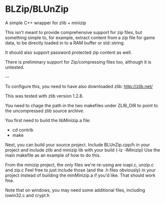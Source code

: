 BLZip/BLUnZip
=============

A simple C++ wrapper for zlib + minizip

This isn't meant to provide comprehensive support for zip files, 
but something simple to, for example, extract content from a zip file 
for game data, to be directly loaded in to a RAM buffer or std::string.

It should also support password protected zip content as well.

There is preliminary support for Zip/compressing files too, although it
is untested.

--

To configure this, you need to have also downloaded zlib: http://zlib.net/

This was tested with zlib version 1.2.8.

You need to chage the path in the two makefiles under ZLIB_DIR to point to the 
uncompressed zlib source archive.

You first need to build the libMinizip.a file:

-	cd contrib
-	make

Next, you can build your source project. Include BLUnZip.cpp/h in
your project and include zlib and minizip lib with your build (-lz
-lMinizip) Use the main makefile as an example of how to do this.

From the minizip project, the only files we're re-using are ioapi.c,
unzip.c and zip.c  Feel free to just include those (and the .h files
obviously) in your project instead of building the minMinizip.a if
you'd like.  That should work fine.

Note that on windows, you may need some additional files, including
iowin32.c and crypt.h
